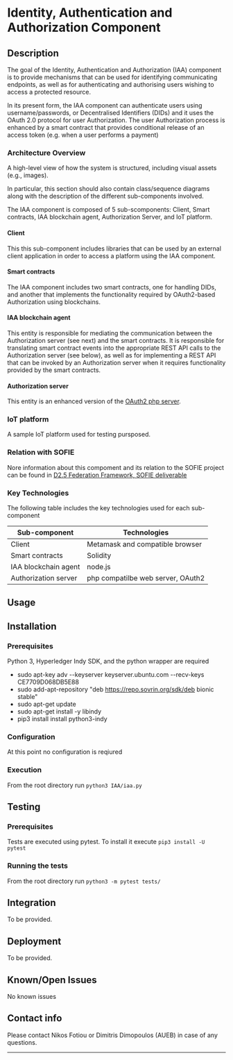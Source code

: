 # Identity, Authentication and Authorization Component
## Description

The goal of the Identity, Authentication and Authorization (IAA) component is to provide mechanisms that can be used for identifying communicating endpoints, as well as for authenticating and authorising users wishing to access a protected resource. 

In its present form, the IAA component can authenticate users using username/passwords, or Decentralised Identifiers (DIDs) and it uses the OAuth 2.0 protocol for user Authorization. The user Authorization process is enhanced by a smart contract that provides conditional release of an access token (e.g. when a user performs a payment)

### Architecture Overview


A high-level view of how the system is structured, including visual assets (e.g., images).

In particular, this section should also contain class/sequence diagrams along with the description of the different sub-components involved.

The IAA component is composed of 5 sub-scomponents: Client, Smart contracts, IAA blockchain agent, Authorization Server, and IoT platform.

#### Client
This this sub-component includes libraries that can be used by an external client application in order to access a platform using the IAA component. 

#### Smart contracts
The IAA component includes two smart contracts, one for handling DIDs, and another that implements the functionality required by OAuth2-based Authorization using blockchains.

#### IAA blockchain agent
This entity is responsible for mediating the communication between the Authorization server (see next) and the smart contracts. It is responsible for translating smart contract events into the appropriate REST API calls to the Authorization server (see below), as well as for implementing a REST API that can be invoked by an Authorization server when it requires functionality provided by the smart contracts.

#### Authorization server
This entity is an enhanced version of the [OAuth2 php server](https://github.com/bshaffer/oauth2-server-php).

### IoT platform
A sample IoT platform used for testing pursposed. 


### Relation with SOFIE

Nore information about this compoment and its relation to the SOFIE project can be found in [D2.5 Federation Framework, SOFIE deliverable](https://media.voog.com/0000/0042/0957/files/SOFIE_D2.5-Federation_Framework%2C_2nd_version.pdf)


### Key Technologies

The following table includes the key technologies used for each sub-component

| Sub-component | Technologies |
| ------------- | ------------- |
| Client  | Metamask and compatible browser |
| Smart contracts  | Solidity  |
| IAA blockchain agent  | node.js  |
| Authorization server  | php compatilbe web server, OAuth2 |


## Usage


## Installation

### Prerequisites
Python 3, Hyperledger Indy SDK, and the python wrapper are required
* sudo apt-key adv --keyserver keyserver.ubuntu.com --recv-keys CE7709D068DB5E88
* sudo add-apt-repository "deb https://repo.sovrin.org/sdk/deb bionic stable"
* sudo apt-get update
* sudo apt-get install -y libindy
* pip3 install install python3-indy


### Configuration
At this point no configuration is reqiured

### Execution
From the root directory run `python3 IAA/iaa.py`


## Testing

### Prerequisites

Tests are executed using pytest. To install it execute `pip3 install -U pytest` 

### Running the tests
From the root directory run `python3 -m pytest tests/`


## Integration

To be provided.

## Deployment

To be provided.

## Known/Open Issues

No known issues

## Contact info

Please contact Nikos Fotiou or Dimitris Dimopoulos (AUEB) in case of any questions.

***